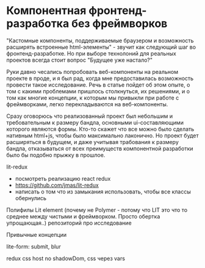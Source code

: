 # Компонентная фронтенд-разработка без фреймворков

"Кастомные компоненты, поддерживаемые браузером и возможность расширять встроенные html-элементы" - звучит как следующий шаг во фронтенд-разработке. Но при выборе технолоний для реальных проектов всегда стоит вопрос "Будущее уже настало?"

Руки давно чесались попробовать веб-компоненты на реальном проекте в проде, и я был рад, когда мне предоставилась возможность провести такое исследование. Речь в статье пойдет об этом опыте, о том с какими проблемами пришлось столкнуться, их решениями, и о том как многие концепции, к которым мы привыкли при работе с фреймворками, легко перекладываются на веб-компоненты.

Сразу оговорюсь что реализованный проект был небольшим и требовательным к размеру бандла, основными ui-составляющими которого являются формы. Кто-то скажет что все можно было сделать нативным html+js, чтобы было максимально лаконично. Но проект будет расширяться в будущем, и даже учитывая трабования к размеру бандла, отказываться от всех преимуществ компонентной разработки было бы подобно прыжку в прошлое.





lit-redux
- посмотреть реализацию react redux
- https://github.com/jmas/lit-redux
- написать о том что из замыкания использовать, чтобы все классы обернулись




Полифилы
Lit element (почему не Polymer - потому что LIT это что то среднее между чистыми и фреймворком. Просто обертка упрощающая..)
репозиторий про исследование

Привычные концепции

lite-form: submit, blur

redux
css host
no shadowDom, css через vars
